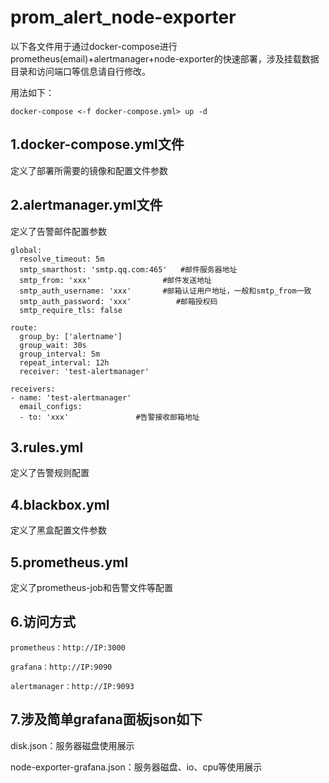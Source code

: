 # prom_alert_node-exporter

以下各文件用于通过docker-compose进行prometheus(email)+alertmanager+node-exporter的快速部署，涉及挂载数据目录和访问端口等信息请自行修改。

用法如下：

```
docker-compose <-f docker-compose.yml> up -d
```

## 1.docker-compose.yml文件

定义了部署所需要的镜像和配置文件参数

## 2.alertmanager.yml文件

定义了告警邮件配置参数

```
global:
  resolve_timeout: 5m
  smtp_smarthost: 'smtp.qq.com:465'   #邮件服务器地址
  smtp_from: 'xxx'                #邮件发送地址
  smtp_auth_username: 'xxx'       #邮箱认证用户地址，一般和smtp_from一致
  smtp_auth_password: 'xxx'          #邮箱授权码
  smtp_require_tls: false
 
route:
  group_by: ['alertname']
  group_wait: 30s
  group_interval: 5m
  repeat_interval: 12h
  receiver: 'test-alertmanager'
 
receivers:
- name: 'test-alertmanager'
  email_configs:
  - to: 'xxx'               #告警接收邮箱地址
```



## 3.rules.yml

定义了告警规则配置

## 4.blackbox.yml

定义了黑盒配置文件参数

## 5.prometheus.yml

定义了prometheus-job和告警文件等配置

## 6.访问方式

```
prometheus：http://IP:3000

grafana：http://IP:9090

alertmanager：http://IP:9093
```

## 7.涉及简单grafana面板json如下

disk.json：服务器磁盘使用展示

node-exporter-grafana.json：服务器磁盘、io、cpu等使用展示

